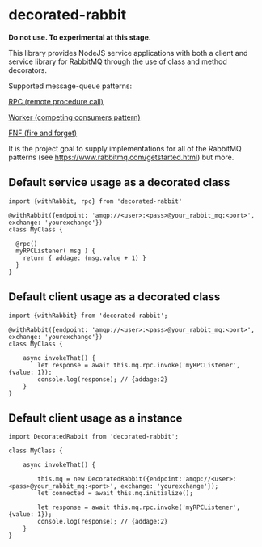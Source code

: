 # decorated-rabbit

**Do not use. To experimental at this stage.**

This library provides NodeJS service applications with both a client and service library for RabbitMQ through the use of class and method decorators.

Supported message-queue patterns:

[RPC (remote procedure call)](https://www.enterpriseintegrationpatterns.com/patterns/messaging/EncapsulatedSynchronousIntegration.html)

[Worker (competing consumers pattern)](http://www.enterpriseintegrationpatterns.com/patterns/messaging/CompetingConsumers.html)

[FNF (fire and forget)](https://www.rabbitmq.com/tutorials/tutorial-one-javascript.html)

It is the project goal to supply implementations for all of the RabbitMQ patterns (see https://www.rabbitmq.com/getstarted.html) but more.

## Default service usage as a decorated class
```
import {withRabbit, rpc} from 'decorated-rabbit'

@withRabbit({endpoint: 'amqp://<user>:<pass>@your_rabbit_mq:<port>', exchange: 'yourexchange'})
class MyClass {

  @rpc()
  myRPCListener( msg ) {
    return { addage: (msg.value + 1) }
  }
}
```


## Default client usage as a decorated class 
```
import {withRabbit} from 'decorated-rabbit';

@withRabbit({endpoint: 'amqp://<user>:<pass>@your_rabbit_mq:<port>', exchange: 'yourexchange'})
class MyClass {

    async invokeThat() {
        let response = await this.mq.rpc.invoke('myRPCListener', {value: 1});
        console.log(response); // {addage:2}
    }
}
```

## Default client usage as a instance
```
import DecoratedRabbit from 'decorated-rabbit';

class MyClass {

    async invokeThat() {
    
        this.mq = new DecoratedRabbit({endpoint:'amqp://<user>:<pass>@your_rabbit_mq:<port>', exchange: 'yourexchange'});
        let connected = await this.mq.initialize();
    
        let response = await this.mq.rpc.invoke('myRPCListener', {value: 1});
        console.log(response); // {addage:2}
    }
}
```

